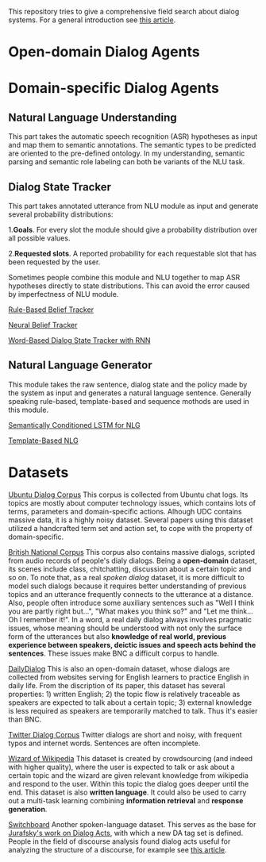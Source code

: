 This repository tries to give a comprehensive field search about dialog systems. For a general introduction see [this article](https://github.com/Garenpku/Paper-Reading/blob/master/intro%20to%20dialog%20system.md).

# Open-domain Dialog Agents

# Domain-specific Dialog Agents

## Natural Language Understanding
This part takes the automatic speech recognition (ASR) hypotheses as input and map them to semantic annotations. The semantic types to be predicted are oriented to the pre-defined ontology. In my understanding, semantic parsing and semantic role labeling can both be variants of the NLU task.

## Dialog State Tracker
This part takes annotated utterance from NLU module as input and generate several probability distributions:

1.**Goals**. For every slot the module should give a probability distribution over all possible values.

2.**Requested slots**. A reported probability for each requestable slot that has been requested by the user.

Sometimes people combine this module and NLU together to map ASR hypotheses directly to state distributions. This can avoid the error caused by imperfectness of NLU module.

[Rule-Based Belief Tracker](https://www.aclweb.org/anthology/W13-4067)

[Neural Belief Tracker](https://github.com/Garenpku/Paper-Reading/blob/master/Neural%20Belief%20Tracker.pdf)

[Word-Based Dialog State Tracker with RNN](https://github.com/Garenpku/Paper-Reading/blob/master/Word-Based%20DST%20with%20RNN.pdf)

## Natural Language Generator
This module takes the raw sentence, dialog state and the policy made by the system as input and generates a natural language sentence. Generally speaking rule-based, template-based and sequence mothods are used in this module.

[Semantically Conditioned LSTM for NLG](https://github.com/Garenpku/Paper-Reading/blob/master/Semantically%20Conditioned%20LSTM%20for%20NLG.pdf)

[Template-Based NLG](https://github.com/Garenpku/Paper-Reading/blob/master/Template-Based%20NLG.pdf)

# Datasets

[Ubuntu Dialog Corpus](https://arxiv.org/abs/1506.08909)  This corpus is collected from Ubuntu chat logs. Its topics are mostly about computer technology issues, which contains lots of terms, parameters and domain-specific actions. Alhough UDC contains massive data, it is a highly noisy dataset. Several papers using this dataset utilized a handcrafted term set and action set, to cope with the property of domain-specific.

[British National Corpus](https://www.english-corpora.org/bnc/) This corpus also contains massive dialogs, scripted from audio records of people's dialy dialogs. Being a **open-domain** dataset, its scenes include class, chitchatting, discussion about a certain topic and so on. To note that, as a real *spoken dialog* dataset, it is more difficult to model such dialogs because it requires better understanding of previous topics and an utterance frequently connects to the utterance at a distance. Also, people often introduce some auxiliary sentences such as "Well I think you are partly right but...", "What makes you think so?" and "Let me think... Oh I remember it!". In a word, a real daily dialog always involves pragmatic issues, whose meaning should be understood with not only the surface form of the utterances but also **knowledge of real world, previous experience between speakers, deictic issues and speech acts behind the sentences**. These issues make BNC a difficult corpus to handle.

[DailyDialog](https://arxiv.org/abs/1710.03957) This is also an open-domain dataset, whose dialogs are collected from websites serving for English learners to practice English in daily life. From the discription of its paper, this dataset has several properties: 1) written English; 2) the topic flow is relatively traceable as speakers are expected to talk about a certain topic; 3) external knowledge is less required as speakers are temporarily matched to talk. Thus it's easier than BNC.

[Twitter Dialog Corpus](https://github.com/Phylliida/Dialogue-Datasets/blob/master/TwitterConvCorpus.txt) Twitter dialogs are short and noisy, with frequent typos and internet words. Sentences are often incomplete.

[Wizard of Wikipedia](https://arxiv.org/abs/1811.01241) This dataset is created by crowdsourcing (and indeed with higher quality), where the user is expected to talk or ask about a certain topic and the wizard are given relevant knowledge from wikipedia and respond to the user. Within this topic the dialog goes deeper until the end. This dataset is also **written language**. It could also be used to carry out a multi-task learning combining **information retrieval** and **response generation**.

[Switchboard](https://catalog.ldc.upenn.edu/LDC97S62) Another spoken-language dataset. This serves as the base for [Jurafsky's work on Dialog Acts](https://web.stanford.edu/~jurafsky/ws97/manual.august1.html), with which a new DA tag set is defined. People in the field of discourse analysis found dialog acts useful for analyzing the structure of a discourse, for example see [this article](https://www.aclweb.org/anthology/W98-0319).
